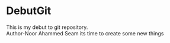 # DebutGit
This is my debut to git repository.
<br>
Author-Noor Ahammed Seam
its time to create some new things

